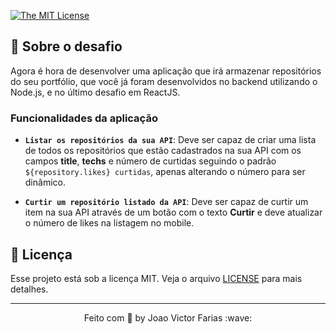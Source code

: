 [![The MIT License](https://img.shields.io/badge/license-MIT-green.svg?style=flat-square)](LICENSE.md)

## :rocket: Sobre o desafio

Agora é hora de desenvolver uma aplicação que irá armazenar repositórios do seu portfólio, que você já foram desenvolvidos no backend utilizando o Node.js, e no último desafio em ReactJS.

### Funcionalidades da aplicação

- **`Listar os repositórios da sua API`**: Deve ser capaz de criar uma lista de todos os repositórios que estão cadastrados na sua API com os campos **title**, **techs** e número de curtidas seguindo o padrão `${repository.likes} curtidas`, apenas alterando o número para ser dinâmico.

- **`Curtir um repositório listado da API`**: Deve ser capaz de curtir um item na sua API através de um botão com o texto **Curtir** e deve atualizar o número de likes na listagem no mobile.

## :memo: Licença

Esse projeto está sob a licença MIT. Veja o arquivo [LICENSE](LICENSE.md) para mais detalhes.

---

<div align="center">
Feito com 💜 by Joao Victor Farias :wave:
</div>
